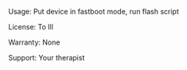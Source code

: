 Usage: Put device in fastboot mode, run flash script

License: To Ill

Warranty: None

Support: Your therapist

